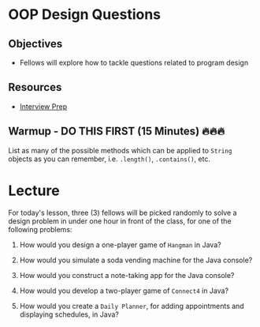 # OOP Design Questions

## Objectives
* Fellows will explore how to tackle questions related to program design

## Resources
* [Interview Prep](https://github.com/joinpursuit/Pursuit-Core-Android/blob/master/cohort_5.4/unit_05/05_06_dsa_challenges_02.md)

## Warmup - DO THIS FIRST (15 Minutes) :fire::fire::fire:
List as many of the possible methods which can be applied to `String` objects as you can remember, i.e. `.length()`, `.contains()`, etc.

# Lecture
For today's lesson, three (3) fellows will be picked randomly to solve a design problem in under one hour in front of the class, for one of the following problems:

1. How would you design a one-player game of `Hangman` in Java?

2. How would you simulate a soda vending machine for the Java console?

3. How would you construct a note-taking app for the Java console?

4. How would you develop a two-player game of `Connect4` in Java?

5. How would you create a `Daily Planner`, for adding appointments and displaying schedules, in Java?
